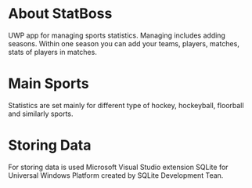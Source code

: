 # About StatBoss
UWP app for managing sports statistics.
Managing includes adding seasons. Within one season you can add your teams, players, matches, stats of players in matches.

# Main Sports
Statistics are set mainly for different type of hockey, hockeyball, floorball and similarly sports.

# Storing Data
For storing data is used Microsoft Visual Studio extension SQLite for Universal Windows Platform created by SQLite Development Tean.
